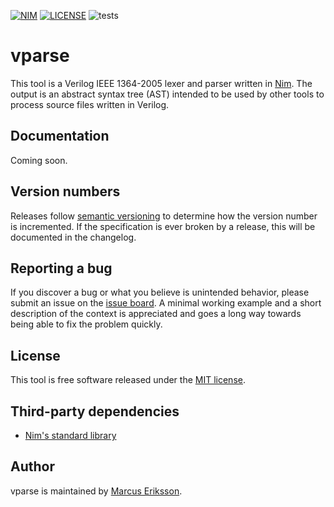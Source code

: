 [![NIM](https://img.shields.io/badge/Nim-1.2.4-orange.svg?style=flat-square)](https://nim-lang.org)
[![LICENSE](https://img.shields.io/badge/license-MIT-blue.svg?style=flat-square)](https://opensource.org/licenses/MIT)
![tests](https://github.com/sthenic/vparse/workflows/tests/badge.svg)

# vparse
This tool is a Verilog IEEE 1364-2005 lexer and parser written in [Nim](https://nim-lang.org). The output is an abstract syntax tree (AST) intended to be used
by other tools to process source files written in Verilog.

## Documentation
Coming soon.

## Version numbers
Releases follow [semantic versioning](https://semver.org/) to determine how the version number is incremented. If the specification is ever broken by a release, this will be documented in the changelog.

## Reporting a bug
If you discover a bug or what you believe is unintended behavior, please submit an issue on the [issue board](https://github.com/sthenic/vparse/issues). A minimal working example and a short description of the context is appreciated and goes a long way towards being able to fix the problem quickly.

## License
This tool is free software released under the [MIT license](https://opensource.org/licenses/MIT).

## Third-party dependencies

* [Nim's standard library](https://github.com/nim-lang/Nim)

## Author
vparse is maintained by [Marcus Eriksson](mailto:marcus.jr.eriksson@gmail.com).
